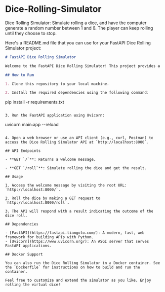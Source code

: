 # Dice-Rolling-Simulator
Dice Rolling Simulator: Simulate rolling a dice, and have the computer generate a random number between 1 and 6. The player can keep rolling until they choose to stop.

Here's a README.md file that you can use for your FastAPI Dice Rolling Simulator project:

```markdown
# FastAPI Dice Rolling Simulator

Welcome to the FastAPI Dice Rolling Simulator! This project provides a web API for simulating rolling a dice and generating random numbers between 1 and 6.

## How to Run

1. Clone this repository to your local machine.

2. Install the required dependencies using the following command:
   ```
   pip install -r requirements.txt
   ```

3. Run the FastAPI application using Uvicorn:
   ```
   uvicorn main:app --reload
   ```

4. Open a web browser or use an API client (e.g., curl, Postman) to access the Dice Rolling Simulator API at `http://localhost:8000`.

## API Endpoints

- **GET `/`**: Returns a welcome message.

- **GET `/roll`**: Simulate rolling the dice and get the result.

## Usage

1. Access the welcome message by visiting the root URL: `http://localhost:8000/`.

2. Roll the dice by making a GET request to `http://localhost:8000/roll`.

3. The API will respond with a result indicating the outcome of the dice roll.

## Dependencies

- [FastAPI](https://fastapi.tiangolo.com/): A modern, fast, web framework for building APIs with Python.
- [Uvicorn](https://www.uvicorn.org/): An ASGI server that serves FastAPI applications.

## Docker Support

You can also run the Dice Rolling Simulator in a Docker container. See the `Dockerfile` for instructions on how to build and run the container.

Feel free to customize and extend the simulator as you like. Enjoy rolling the virtual dice!
```
